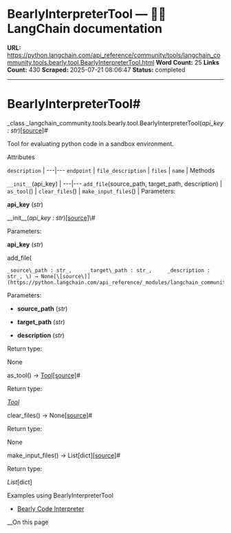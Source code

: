 # BearlyInterpreterTool — 🦜🔗 LangChain  documentation

**URL:** https://python.langchain.com/api_reference/community/tools/langchain_community.tools.bearly.tool.BearlyInterpreterTool.html
**Word Count:** 25
**Links Count:** 430
**Scraped:** 2025-07-21 08:06:47
**Status:** completed

---

# BearlyInterpreterTool\#

_class _langchain\_community.tools.bearly.tool.BearlyInterpreterTool\(_api\_key : str_\)[\[source\]](https://python.langchain.com/api_reference/_modules/langchain_community/tools/bearly/tool.html#BearlyInterpreterTool)\#     

Tool for evaluating python code in a sandbox environment.

Attributes

`description` |    ---|---   `endpoint` |    `file_description` |    `files` |    `name` |       Methods

`__init__`\(api\_key\) |    ---|---   `add_file`\(source\_path, target\_path, description\) |    `as_tool`\(\) |    `clear_files`\(\) |    `make_input_files`\(\) |       Parameters:     

**api\_key** \(_str_\)

\_\_init\_\_\(_api\_key : str_\)[\[source\]](https://python.langchain.com/api_reference/_modules/langchain_community/tools/bearly/tool.html#BearlyInterpreterTool.__init__)\#     

Parameters:     

**api\_key** \(_str_\)

add\_file\(

    _source\_path : str_,     _target\_path : str_,     _description : str_, \) → None[\[source\]](https://python.langchain.com/api_reference/_modules/langchain_community/tools/bearly/tool.html#BearlyInterpreterTool.add_file)\#     

Parameters:     

  * **source\_path** \(_str_\)

  * **target\_path** \(_str_\)

  * **description** \(_str_\)

Return type:     

None

as\_tool\(\) → [Tool](https://python.langchain.com/api_reference/core/tools/langchain_core.tools.simple.Tool.html#langchain_core.tools.simple.Tool "langchain_core.tools.simple.Tool")[\[source\]](https://python.langchain.com/api_reference/_modules/langchain_community/tools/bearly/tool.html#BearlyInterpreterTool.as_tool)\#     

Return type:     

[_Tool_](https://python.langchain.com/api_reference/core/tools/langchain_core.tools.simple.Tool.html#langchain_core.tools.simple.Tool "langchain_core.tools.simple.Tool")

clear\_files\(\) → None[\[source\]](https://python.langchain.com/api_reference/_modules/langchain_community/tools/bearly/tool.html#BearlyInterpreterTool.clear_files)\#     

Return type:     

None

make\_input\_files\(\) → List\[dict\][\[source\]](https://python.langchain.com/api_reference/_modules/langchain_community/tools/bearly/tool.html#BearlyInterpreterTool.make_input_files)\#     

Return type:     

_List_\[dict\]

Examples using BearlyInterpreterTool

  * [Bearly Code Interpreter](https://python.langchain.com/docs/integrations/tools/bearly/)

__On this page